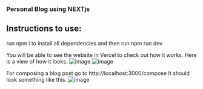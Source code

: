 ### Personal Blog using NEXTjs 

## Instructions to use:

run npm i to install all dependencies
and then run npm run dev

You will be able to see the website in Vercel to check out how it works.
Here is a view of how it looks.
![image](https://github.com/Darkphantom323/Personal-Blog-using-NextJS/assets/99313418/70aba11d-e49d-4f44-9af6-509507160632)
![image](https://github.com/Darkphantom323/Personal-Blog-using-NextJS/assets/99313418/c4823922-9468-491b-a04c-b17a9c8d37b8)


For composing a blog post go to http://localhost:3000/compose 
It should look something like this.
![image](https://github.com/Darkphantom323/Personal-Blog-using-NextJS/assets/99313418/cfe2c310-9705-457f-9b1b-e9f48dbcbad8)

